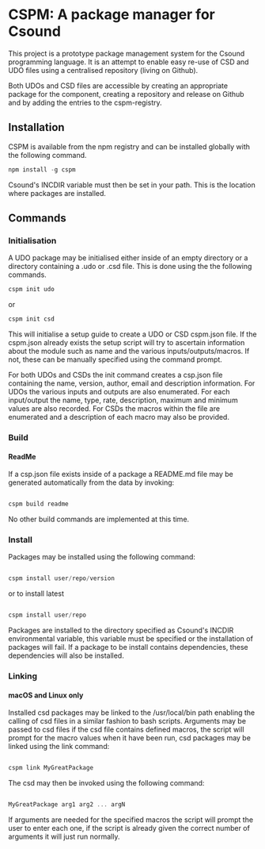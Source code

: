# CSPM: A package manager for Csound

This project is a prototype package management system for the Csound programming language. It is an attempt to enable easy re-use of CSD and UDO files using a centralised repository (living on Github).

Both UDOs and CSD files are accessible by creating an appropriate package for the component, creating a repository and release on Github and by adding the entries to the cspm-registry.

## Installation

CSPM is available from the npm registry and can be installed globally with the following command.
``` javascript
npm install -g cspm
```

Csound's INCDIR variable must then be set in your path. This is the location where packages are installed.

## Commands

### Initialisation
A UDO package may be initialised either inside of an empty directory or a directory containing a .udo or .csd file. This is done using the the following commands.

``` javascript
cspm init udo
```
or
``` javascript
cspm init csd
```

This will initialise a setup guide to create a UDO or CSD cspm.json file. If the cspm.json already exists the setup script will try to ascertain information about the module such as name and the various inputs/outputs/macros. If not, these can be manually specified using the command prompt.

For both UDOs and CSDs the init command creates a csp.json file containing the name, version, author, email and description information. For UDOs the various inputs and outputs are also enumerated. For each input/output the name, type, rate, description, maximum and minimum values are also recorded. For CSDs the macros within the file are enumerated and a description of each macro may also be provided.


### Build

#### ReadMe

If a csp.json file exists inside of a package a README.md file may be generated automatically from the data by invoking:

``` javascript

cspm build readme

```

No other build commands are implemented at this time.

### Install

Packages may be installed using the following command:

``` javascript

cspm install user/repo/version

```
or to install latest

``` javascript

cspm install user/repo

```
Packages are installed to the directory specified as Csound's INCDIR environmental variable, this variable must be specified or the installation of packages will fail. If a package to be install contains dependencies, these dependencies will also be installed.


### Linking

#### macOS and Linux only

Installed csd packages may be linked to the /usr/local/bin path enabling the calling of csd files in a similar fashion to bash scripts. Arguments may be passed to csd files if the csd file contains defined macros, the script will prompt for the macro values when it have been run, csd packages may be linked using the link command:

``` javascript

cspm link MyGreatPackage

```

The csd may then be invoked using the following command:

``` javascript

MyGreatPackage arg1 arg2 ... argN

```

If arguments are needed for the specified macros the script will prompt the user to enter each one, if the script is already given the correct number of arguments it will just run normally.
